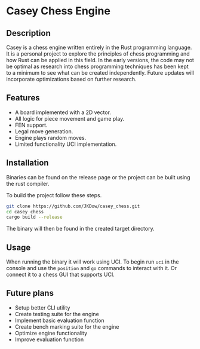 # Casey Chess Engine 
## Description 
Casey is a chess engine written entirely in the Rust programming language. It is a personal project to explore the principles of chess programming and how Rust can be applied in this field. In the early versions, the code may not be optimal as research into chess programming techniques has been kept to a minimum to see what can be created independently. Future updates will incorporate optimizations based on further research.
## Features
- A board implemented with a 2D vector. 
- All logic for piece movement and game play. 
- FEN support. 
- Legal move generation.
- Engine plays random moves. 
- Limited functionality UCI implementation. 
## Installation 
Binaries can be found on the release page or the project can be built using the rust compiler. 

To build the project follow these steps.
```bash
git clone https://github.com/JKDow/casey_chess.git
cd casey chess
cargo build --release
```
The binary will then be found in the created target directory. 
## Usage
When running the binary it will work using UCI. To begin run `uci` in the console and use the `position` and `go` commands to interact with it. Or connect it to a chess GUI that supports UCI. 
## Future plans 
- Setup better CLI utility 
- Create testing suite for the engine 
- Implement basic evaluation function
- Create bench marking suite for the engine 
- Optimize engine functionality 
- Improve evaluation function 
